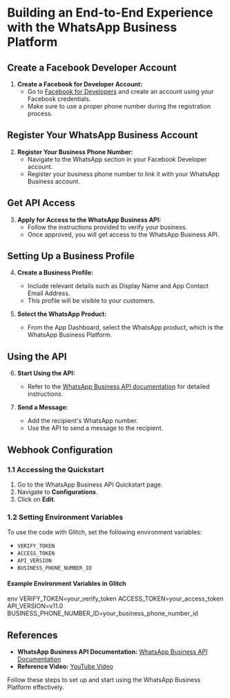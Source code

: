 # Building an End-to-End Experience with the WhatsApp Business Platform

## Create a Facebook Developer Account

1. **Create a Facebook for Developer Account:**
    - Go to [Facebook for Developers](https://developers.facebook.com/) and create an account using your Facebook credentials.
    - Make sure to use a proper phone number during the registration process.

## Register Your WhatsApp Business Account

2. **Register Your Business Phone Number:**
    - Navigate to the WhatsApp section in your Facebook Developer account.
    - Register your business phone number to link it with your WhatsApp Business account.

## Get API Access

3. **Apply for Access to the WhatsApp Business API:**
    - Follow the instructions provided to verify your business.
    - Once approved, you will get access to the WhatsApp Business API.

## Setting Up a Business Profile

4. **Create a Business Profile:**
    - Include relevant details such as Display Name and App Contact Email Address.
    - This profile will be visible to your customers.

5. **Select the WhatsApp Product:**
    - From the App Dashboard, select the WhatsApp product, which is the WhatsApp Business Platform.

## Using the API

6. **Start Using the API:**
    - Refer to the [WhatsApp Business API documentation](https://developers.facebook.com/docs/whatsapp) for detailed instructions.

7. **Send a Message:**
    - Add the recipient's WhatsApp number.
    - Use the API to send a message to the recipient.


##  Webhook Configuration

### 1.1 Accessing the Quickstart
1. Go to the WhatsApp Business API Quickstart page.
2. Navigate to **Configurations**.
3. Click on **Edit**.

### 1.2 Setting Environment Variables
To use the code with Glitch, set the following environment variables:
- `VERIFY_TOKEN`
- `ACCESS_TOKEN`
- `API_VERSION`
- `BUSINESS_PHONE_NUMBER_ID`

#### Example Environment Variables in Glitch
env
VERIFY_TOKEN=your_verify_token
ACCESS_TOKEN=your_access_token
API_VERSION=v11.0
BUSINESS_PHONE_NUMBER_ID=your_business_phone_number_id

## References

- **WhatsApp Business API Documentation:** [WhatsApp Business API Documentation](https://developers.facebook.com/docs/whatsapp)
- **Reference Video:** [YouTube Video](https://www.youtube.com/watch?v=KP6_BUw3i0U&t=186s)

Follow these steps to set up and start using the WhatsApp Business Platform effectively.
